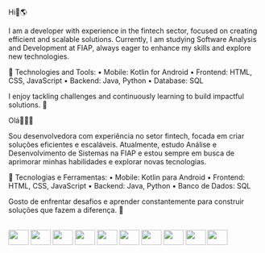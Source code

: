 Hi👋🌎

I am a developer with experience in the fintech sector, focused on creating efficient and scalable solutions. Currently, I am studying Software Analysis and Development at FIAP, always eager to enhance my skills and explore new technologies.

🚀 Technologies and Tools:
	•	Mobile: Kotlin for Android
	•	Frontend: HTML, CSS, JavaScript
	•	Backend: Java, Python
	•	Database: SQL

I enjoy tackling challenges and continuously learning to build impactful solutions. 🚀

Olá👋🇧🇷

Sou desenvolvedora com experiência no setor fintech, focada em criar soluções eficientes e escaláveis. Atualmente, estudo Análise e Desenvolvimento de Sistemas na FIAP e estou sempre em busca de aprimorar minhas habilidades e explorar novas tecnologias.

🚀 Tecnologias e Ferramentas:
	•	Mobile: Kotlin para Android
	•	Frontend: HTML, CSS, JavaScript
	•	Backend: Java, Python
	•	Banco de Dados: SQL

Gosto de enfrentar desafios e aprender constantemente para construir soluções que fazem a diferença. 🚀

<div style="display: inline_block"><br>
        <img align="center" height="30" width="40" src="https://cdn.jsdelivr.net/gh/devicons/devicon@latest/icons/kotlin/kotlin-original.svg" />
	<img align="center" height="30" width="40" src="https://cdn.jsdelivr.net/gh/devicons/devicon@latest/icons/android/android-original.svg" />
	<img align="center" height="30" width="40" src="https://cdn.jsdelivr.net/gh/devicons/devicon@latest/icons/androidstudio/androidstudio-original.svg" />
	<img align="center" height="30" width="40" src="https://cdn.jsdelivr.net/gh/devicons/devicon@latest/icons/xml/xml-original.svg" />
	<img align="center" height="30" width="40" src="https://cdn.jsdelivr.net/gh/devicons/devicon@latest/icons/azuresqldatabase/azuresqldatabase-original.svg" />
	<img align="center" height="30" width="40" src="https://cdn.jsdelivr.net/gh/devicons/devicon@latest/icons/html5/html5-original.svg" />
	<img align="center" height="30" width="40" src="https://cdn.jsdelivr.net/gh/devicons/devicon@latest/icons/javascript/javascript-original.svg" /   
	<img align="center" height="30" width="40" src="https://cdn.jsdelivr.net/gh/devicons/devicon@latest/icons/css3/css3-original.svg" />
	<img align="center" height="30" width="40" src="https://cdn.jsdelivr.net/gh/devicons/devicon@latest/icons/github/github-original.svg" />
	<img align="center" height="30" width="40" src="https://cdn.jsdelivr.net/gh/devicons/devicon@latest/icons/java/java-original.svg" />
	<img align="center" height="30" width="40" src="https://cdn.jsdelivr.net/gh/devicons/devicon@latest/icons/python/python-original.svg" />
</div>




